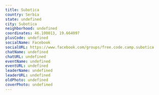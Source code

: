 ```yaml
---
title: Subotica
country: Serbia
state: undefined
city: Subotica
neighborhood: undefined
coordinates: 46.100013, 19.664097
plusCode: undefined
socialName: Facebook
socialURL: https://www.facebook.com/groups/free.code.camp.subotica
chatName: undefined
chatURL: undefined
eventName: undefined
eventURL: undefined
leaderName: undefined
leaderURL: undefined
oldPhoto: undefined
coverPhoto: undefined
---
```

